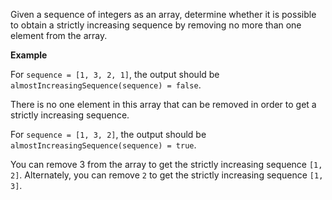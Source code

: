 Given a sequence of integers as an array, determine whether it is possible to obtain a strictly increasing sequence by removing no more than one element from the array.

__Example__

For `sequence = [1, 3, 2, 1]`, the output should be
`almostIncreasingSequence(sequence) = false`.

There is no one element in this array that can be removed in order to get a strictly increasing sequence.

For `sequence = [1, 3, 2]`, the output should be
`almostIncreasingSequence(sequence) = true`.

You can remove 3 from the array to get the strictly increasing sequence `[1, 2]`. Alternately, you can remove `2` to get the strictly increasing sequence `[1, 3]`.
